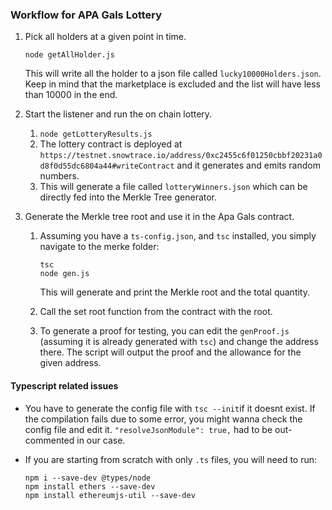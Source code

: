 ### Workflow for APA Gals Lottery

1. Pick all holders at a given point in time. 

   `node getAllHolder.js`

   This will write all the holder to a json file called `lucky10000Holders.json`. Keep in mind that the marketplace is excluded and the list will have less than 10000 in the end.

2. Start the listener and run the on chain lottery.

   1. `node getLotteryResults.js`
   2. The lottery contract is deployed at `https://testnet.snowtrace.io/address/0xc2455c6f01250cbbf20231a0d8f0d55dc6804a44#writeContract` and it generates and emits random numbers. 
   3. This will generate a file called `lotteryWinners.json` which can be directly fed into the Merkle Tree generator.

3. Generate the Merkle tree root and use it in the Apa Gals contract.

   1. Assuming you have a `ts-config.json`, and `tsc` installed, you simply navigate to the merke folder:
      ```
      tsc
      node gen.js
      ```
      This will generate and print the Merkle root and the total quantity.
   
   2. Call the set root function from the contract with the root.
   
   3. To generate a proof for testing, you can edit the `genProof.js` (assuming it is already generated with `tsc`) and change the address there. The script will output the proof and the allowance for the given address.

#### Typescript related issues

* You have to generate the config file with `tsc --init`if it doesnt exist. If the compilation fails due to some error, you might wanna check the config file and edit it. `"resolveJsonModule": true,` had to be out-commented in our case.

* If you are starting from scratch with only `.ts` files, you will need to run:

  ```
  npm i --save-dev @types/node
  npm install ethers --save-dev
  npm install ethereumjs-util --save-dev
  ```

  
